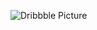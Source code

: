 ![Dribbble Picture](https://cdn.dribbble.com/users/730703/screenshots/6609065/attachments/1412529/2be82a65687821.5afcaaed715d9.jpg)
